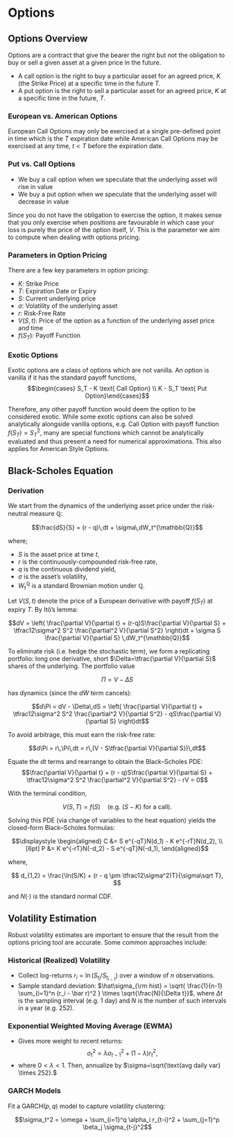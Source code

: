 # Options 
## Options Overview
Options are a contract that give the bearer the right but not the obligation to buy or sell a given asset at a given price in the future.
- A call option is the right to buy a particular asset for an agreed price, $K$ (the Strike Price) at a specific time in the future $T$. 
- A put option is the right to sell a particular asset for an agreed price, $K$ at a specific time in the future, $T$.

### European vs. American Options
European Call Options may only be exercised at a single pre-defined point in time which is the $T$ expiration date while American Call Options may be exercised at any time, $t < T$ before the expiration date. 

### Put vs. Call Options
- We buy a call option when we speculate that the underlying asset will rise in value
- We buy a put option when we speculate that the underlying asset will decrease in value

Since you do not have the obligation to exercise the option, it makes sense that you only exercise when positions are favourable in which case your loss is purely the price of the option itself, $V$. This is the parameter we aim to compute when dealing with options pricing. 

### Parameters in Option Pricing 
There are a few key parameters in option pricing:
- $K$: Strike Price 
- $T$: Expiration Date or Expiry 
- $S$: Current underlying price 
- $\sigma$: Volatility of the underlying asset 
- $r$: Risk-Free Rate
- $V(S, t)$: Price of the option as a function of the underlying asset price and time
- $f(S_T)$: Payoff Function

### Exotic Options 
Exotic options are a class of options which are not vanilla. An option is vanilla if it has the standard payoff functions, $$\begin{cases} S_T - K \text{  Call Option} \\
K - S_T \text{ Put Option}\end{cases}$$

Therefore, any other payoff function would deem the option to be considered exotic. While some exotic options can also be solved analytically alongside vanilla options, e.g. Call Option with payoff function $f(S_T) = S_T^2$, many are special functions which cannot be analytically evaluated and thus present a need for numerical approximations. This also applies for American Style Options. 

## Black-Scholes Equation
### Derivation

We start from the dynamics of the underlying asset price under the risk-neutral measure $\mathbb{Q}$:

$$\frac{dS}{S} = (r - q)\,dt + \sigma\,dW_t^{\mathbb{Q}}$$

where;
- $S$ is the asset price at time $t$,
- $r$ is the continuously-compounded risk-free rate,
- $q$ is the continuous dividend yield,
- $\sigma$ is the asset’s volatility,
- $W_t^{\mathbb{Q}}$ is a standard Brownian motion under $\mathbb{Q}$.

Let $V(S,t)$ denote the price of a European derivative with payoff $f(S_T)$ at expiry $T$.  By Itô’s lemma:

$$dV = \left( \frac{\partial V}{\partial t} + (r-q)S\frac{\partial V}{\partial S} + \tfrac12\sigma^2 S^2 \frac{\partial^2 V}{\partial S^2} \right)dt + \sigma S \frac{\partial V}{\partial S} \,dW_t^{\mathbb{Q}}$$


To eliminate risk (i.e. hedge the stochastic term), we form a replicating portfolio: long one derivative, short $\Delta=\tfrac{\partial V}{\partial S}$ shares of the underlying.  The portfolio value

$$\Pi = V - \Delta S$$

has dynamics (since the $dW$ term cancels):

$$d\Pi = dV - \Delta\,dS = \left( \frac{\partial V}{\partial t} + \tfrac12\sigma^2 S^2 \frac{\partial^2 V}{\partial S^2} - qS\frac{\partial V}{\partial S} \right)dt$$

To avoid arbitrage, this must earn the risk-free rate:

$$d\Pi = r\,\Pi\,dt = r\,(V - S\tfrac{\partial V}{\partial S})\,dt$$

Equate the $dt$ terms and rearrange to obtain the Black–Scholes PDE:
$$\frac{\partial V}{\partial t} + (r - q)S\frac{\partial V}{\partial S} + \tfrac12\sigma^2 S^2 \frac{\partial^2 V}{\partial S^2} - rV = 0$$


With the terminal condition,

$$V(S,T) = f(S) \quad\text{(e.g. }(S-K)\text{ for a call).}$$

Solving this PDE (via change of variables to the heat equation) yields the closed-form Black–Scholes formulas:

$$\displaystyle
\begin{aligned}
C &= S e^{-qT}N(d_1) - K e^{-rT}N(d_2), \\[6pt]
P &= K e^{-rT}N(-d_2) - S e^{-qT}N(-d_1),
\end{aligned}$$

where,

$$
d_{1,2} = \frac{\ln(S/K) + (r - q \pm \tfrac12\sigma^2)T}{\sigma\sqrt T},
$$

and $N(\cdot)$ is the standard normal CDF.

## Volatility Estimation

Robust volatility estimates are important to ensure that the result from the options pricing tool are accurate.  Some common approaches include:

### Historical (Realized) Volatility
- Collect log-returns $r_i = \ln(S_{t_i}/S_{t_{i-1}})$ over a window of $n$ observations.
- Sample standard deviation:
$\hat\sigma_{\rm hist} = \sqrt{ \frac{1}{n-1} \sum_{i=1}^n (r_i - \bar r)^2 } \times \sqrt{\frac{N}{\Delta t}}$,
where $\Delta t$ is the sampling interval (e.g. 1 day) and $N$ is the number of such intervals in a year (e.g. 252).

### Exponential Weighted Moving Average (EWMA)
- Gives more weight to recent returns:
$$\sigma_t^2 = \lambda\sigma_{t-1}^2 + (1-\lambda)r_{t}^2,$$
- where $0<\lambda<1$. Then, annualize by $\sigma=\sqrt{\text{avg daily var} \times 252}.$

### GARCH Models
Fit a $\text{GARCH}(p,q)$ model to capture volatility clustering:

$$\sigma_t^2 = \omega + \sum_{i=1}^q \alpha_i r_{t-i}^2 + \sum_{j=1}^p \beta_j \sigma_{t-j}^2$$

